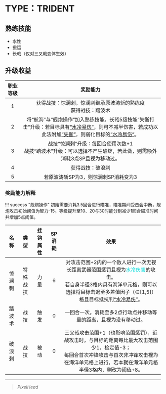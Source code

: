 # TYPE：TRIDENT

## 熟练技能

* 水性
* 搬运
* 长戟（仅对三叉戟变体生效）

## 升级收益

职业等级|奖励能力
:--:|:--:
1|获得战技：惊澜刺，惊澜刺继承原波涛斩的熟练度<br>获得战技：踏波术
2|将“航海”与“舰炮操作”加入熟练技能，长戟5级技能“失衡打击”升级：若目标具有<a href="../../../../status/normal/#水冷易伤" target="_blank">“水冷易伤”</a>，则可不减半伤害，若成功以此法附加<a href="../../../../status/normal/#失衡" target="_blank">“失衡”</a>，则弱化目标的<a href="../../../../status/normal/#水冷易伤" target="_blank">“水冷易伤”</a>。
3|战技“惊澜刺”升级：每回合使用次数+1<br>战技“踏波术”升级：可以选择不产生破绽，若此做，则需额外消耗3点SP且视为移动过。
4|获得战技：破浪刺
5|若原波涛斩SP为3，则惊澜刺SP消耗变为3

### 奖励能力解释

!!! success "舰炮操作"
    初始需要消耗3.5回合进行瞄准，瞄准期间受击会中断，舰炮攻击初始阈值为智力-15。等级提升至10、20与30时能分别减少1回合瞄准时间并增加5点阈值。

名称|类型|挂钩属性|SP消耗|效果
:--:|:--:|:--:|:--:|:--:
惊澜刺|特殊战技|力量|6|对攻击范围+2内的一个敌人进行一次无视长距离武器范围惩罚且视为<font color="#00dbdb">水冷伤害</font>的攻击。<br>若自身半径3格内具有海洋单元格，则可以选择将目标击退至多差值因子（∈[1,5]）格且目标抵抗判<a href="../../../../status/normal/#水冷易伤" target="_blank">“水冷易伤”</a>。
踏波术|战技|触发|0|一回合一次，消耗至多2点行动点并移动等量的距离，且视为没有移动过。
破浪刺|战技|被动|0|三叉戟攻击范围+1（也影响范围惩罚），近战攻击时，与目标的距离每比最大攻击范围少1，检定值-3；<br>每回合首次冲锋攻击与首次非冲锋攻击视为在海洋单元格上进行，若本就在海洋单元格半径3格内，则改为阈值+8。

---

> *PixelHead*